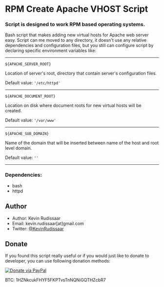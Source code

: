 # RPM Create Apache VHOST Script

### Script is designed to work RPM based operating systems.

Bash script that makes adding new virtual hosts for Apache web server easy.
Script can me moved to any directory, it doesn't use any relative dependencies and configuration files, but you still can configure script by declaring specific environment variables like:

---
`${APACHE_SERVER_ROOT}`

Location of server's root, directory that contain server's configuration files.

Default value:
`'/etc/httpd'`

---
`${APACHE_DOCUMENT_ROOT}`

Location on disk where document roots for new virtual hosts will be created.

Default value:
`'/var/www'`

---
`${APACHE_SUB_DOMAIN}`

Name of the domain that will be inserted between name of the host and root level domain.

Default value:
`''`

---

### Dependencies:
* bash
* httpd

## Author
* Author: Kevin Rudissaar
* Email: kevin.rudissaar[at]gmail.com
* Twitter: [@KevinRudissaar](https://twitter.com/KevinRudissaar)

## Donate
If you found this script really useful or if you would just like to donate to developer, you can use following donation methods:

[![Donate via PayPal](https://www.paypalobjects.com/en_US/i/btn/btn_donate_LG.gif)](https://www.paypal.com/cgi-bin/webscr?cmd=_s-xclick&hosted_button_id=EGU5RTCF69G82)

BTC: 1HZNkcukFHYF5FKPTvsTnNQNiGQTHZcbR7
